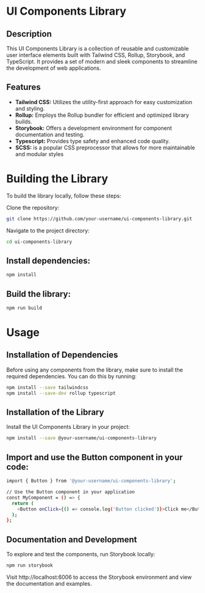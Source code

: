 # UI Components Library
## Description
This UI Components Library is a collection of reusable and customizable user interface elements built with Tailwind CSS, Rollup, Storybook, and TypeScript. It provides a set of modern and sleek components to streamline the development of web applications.

## Features
- **Tailwind CSS:** Utilizes the utility-first approach for easy customization and styling.
- **Rollup:** Employs the Rollup bundler for efficient and optimized library builds.
- **Storybook:** Offers a development environment for component documentation and testing.
- **Typescript:** Provides type safety and enhanced code quality.
- **SCSS:** is a popular CSS preprocessor that allows for more maintainable and modular styles

# Building the Library
To build the library locally, follow these steps:

Clone the repository:

```bash
git clone https://github.com/your-username/ui-components-library.git
```
Navigate to the project directory:

```bash
cd ui-components-library
```
## Install dependencies:

```bash
npm install
```
## Build the library:

```bash
npm run build
```

# Usage 
## Installation of Dependencies
Before using any components from the library, make sure to install the required dependencies. You can do this by running:

```bash
npm install --save tailwindcss
npm install --save-dev rollup typescript
```

## Installation of the Library
Install the UI Components Library in your project:

```bash
npm install --save @your-username/ui-components-library
```

## Import and use the Button component in your code:
```bash
import { Button } from '@your-username/ui-components-library';

// Use the Button component in your application
const MyComponent = () => {
  return (
    <Button onClick={() => console.log('Button clicked')}>Click me</Button>
  );
};
```
## Documentation and Development
To explore and test the components, run Storybook locally:

```bash
npm run storybook
```
Visit http://localhost:6006 to access the Storybook environment and view the documentation and examples.
